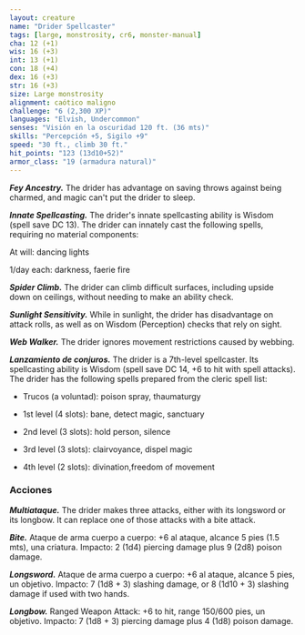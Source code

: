 ```yaml
---
layout: creature
name: "Drider Spellcaster"
tags: [large, monstrosity, cr6, monster-manual]
cha: 12 (+1)
wis: 16 (+3)
int: 13 (+1)
con: 18 (+4)
dex: 16 (+3)
str: 16 (+3)
size: Large monstrosity
alignment: caótico maligno
challenge: "6 (2,300 XP)"
languages: "Elvish, Undercommon"
senses: "Visión en la oscuridad 120 ft. (36 mts)"
skills: "Percepción +5, Sigilo +9"
speed: "30 ft., climb 30 ft."
hit_points: "123 (13d10+52)"
armor_class: "19 (armadura natural)"
---
```


***Fey Ancestry.*** The drider has advantage on saving throws against being charmed, and magic can't put the drider to sleep.

***Innate Spellcasting.*** The drider's innate spellcasting ability is Wisdom (spell save DC 13). The drider can innately cast the following spells, requiring no material components:

At will: dancing lights

1/day each: darkness, faerie fire

***Spider Climb.*** The drider can climb difficult surfaces, including upside down on ceilings, without needing to make an ability check.

***Sunlight Sensitivity.*** While in sunlight, the drider has disadvantage on attack rolls, as well as on Wisdom (Perception) checks that rely on sight.

***Web Walker.*** The drider ignores movement restrictions caused by webbing.

***Lanzamiento de conjuros.*** The drider is a 7th-level spellcaster. Its spellcasting ability is Wisdom (spell save DC 14, +6 to hit with spell attacks). The drider has the following spells prepared from the cleric spell list:

* Trucos (a voluntad): poison spray, thaumaturgy

* 1st level (4 slots): bane, detect magic, sanctuary

* 2nd level (3 slots): hold person, silence

* 3rd level (3 slots): clairvoyance, dispel magic

* 4th level (2 slots): divination,freedom of movement

### Acciones

***Multiataque.*** The drider makes three attacks, either with its longsword or its longbow. It can replace one of those attacks with a bite attack.

***Bite.*** Ataque de arma cuerpo a cuerpo: +6 al ataque, alcance 5 pies (1.5 mts), una criatura. Impacto: 2 (1d4) piercing damage plus 9 (2d8) poison damage.

***Longsword.*** Ataque de arma cuerpo a cuerpo: +6 al ataque, alcance 5 pies, un objetivo. Impacto: 7 (1d8 + 3) slashing damage, or 8 (1d10 + 3) slashing damage if used with two hands.

***Longbow.*** Ranged Weapon Attack: +6 to hit, range 150/600 pies, un objetivo. Impacto: 7 (1d8 + 3) piercing damage plus 4 (1d8) poison damage.